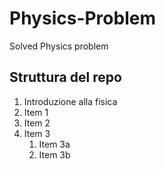 # Physics-Problem
Solved Physics problem 
## Struttura del repo
1. Introduzione alla fisica
1. Item 1
1. Item 2
1. Item 3
   1. Item 3a
   1. Item 3b
